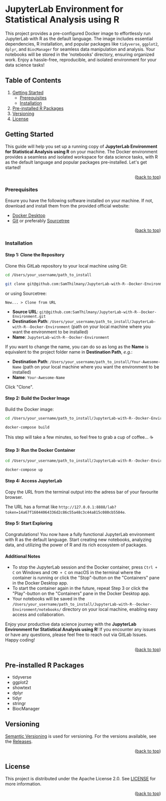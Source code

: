 <a name="readme-top"></a>

# JupyterLab Environment for Statistical Analysis using R

This project provides a pre-configured Docker image to effortlessly run JupyterLab with R as the default language. The image includes essential dependencies, R installation, and popular packages like `tidyverse`, `ggplot2`, `dplyr`, and `BiocManager` for seamless data manipulation and analysis. Your notebooks will be stored in the 'notebooks' directory, ensuring organized work. Enjoy a hassle-free, reproducible, and isolated environment for your data science tasks!

## Table of Contents
<ol>
  <li>
    <a href="#getting-started">Getting Started</a>
    <ul>
      <li><a href="#prerequisites">Prerequisites</a></li>
      <li><a href="#installation">Installation</a></li>
    </ul>
  </li>
  <li><a href="#pre-installed-r-packages">Pre-installed R Packages</a></li>
  <li><a href="#versioning">Versioning</a></li>
  <li><a href="#license">License</a></li>
</ol>

## Getting Started

This guide will help you set up a running copy of **JupyterLab Environment for Statistical Analysis using R** on your machine. The Docker environment provides a seamless and isolated workspace for data science tasks, with R as the default language and popular packages pre-installed. Let's get started!

<p align="right">(<a href="#readme-top">back to top</a>)</p>

### Prerequisites

Ensure you have the following software installed on your machine. If not, download and install them from the provided official website:
- [Docker Desktop](https://www.docker.com/products/docker-desktop/)
- [Git](https://git-scm.com) or preferably [Sourcetree](https://www.sourcetreeapp.com)

<p align="right">(<a href="#readme-top">back to top</a>)</p>

### Installation

#### Step 1: Clone the Repository

Clone this GitLab repository to your local machine using Git:

```bash
cd /Users/your_username/path_to_install

git clone git@github.com:SamThilmany/JupyterLab-with-R--Docker-Environment.git
```

or using Sourcetree:

    New... > Clone from URL

- **Source URL**: `git@github.com:SamThilmany/JupyterLab-with-R--Docker-Environment.git`
- **Destination Path**: `/Users/your_username/path_to_install/JupyterLab-with-R--Docker-Environment` (path on your local machine where you want the environment to be installed)
- **Name**: `JupyterLab-with-R--Docker-Environment`

If you want to change the name, you can do so as long as the **Name** is equivalent to the project folder name in **Destination Path**, *e.g.*:

- **Destination Path**: `/Users/your_username/path_to_install/Your-Awesome-Name` (path on your local machine where you want the environment to be installed)
- **Name**: `Your-Awesome-Name`

Click "Clone".

#### Step 2: Build the Docker Image

Build the Docker image:

```bash
cd /Users/your_username/path_to_install/JupyterLab-with-R--Docker-Environment/docker

docker-compose build
```

This step will take a few minutes, so feel free to grab a cup of coffee... ☕️

#### Step 3: Run the Docker Container

```bash
cd /Users/your_username/path_to_install/JupyterLab-with-R--Docker-Environment/docker

docker-compose up
```

#### Step 4: Access JupyterLab
Copy the URL from the terminal output into the adress bar of your favourite browser.

The URL has a format like `http://127.0.0.1:8888/lab?token=14a67f16044064336d2c86c55a48c3c44a815c080cb5584e`.

#### Step 5: Start Exploring
Congratulations! You now have a fully functional JupyterLab environment with R as the default language. Start creating new notebooks, analyzing data, and utilizing the power of R and its rich ecosystem of packages.

#### Additional Notes
- To stop the JupyterLab session and the Docker container, press `Ctrl + C` on Windows and `CMD + C` on macOS in the terminal where the container is running or click the "Stop"-button on the "Containers" pane in the Docker Desktop app.
- To start the container again in the future, repeat Step 3 or click the "Play"-button on the "Containers" pane in the Docker Desktop app.
- Your notebooks will be saved in the `/Users/your_username/path_to_install/JupyterLab-with-R--Docker-Environment/notebooks/` directory on your local machine, enabling easy access and collaboration.

Enjoy your productive data science journey with the **JupyterLab Environment for Statistical Analysis using R**! If you encounter any issues or have any questions, please feel free to reach out via GitLab Issues. Happy coding!

<p align="right">(<a href="#readme-top">back to top</a>)</p>

## Pre-installed R Packages

- tidyverse
- ggplot2
- showtext
- dplyr
- tidyr
- stringr
- BiocManager

## Versioning

[Semantic Versioning](http://semver.org/) is used for versioning. For the versions
available, see the [Releases](https://github.com/SamThilmany/JupyterLab-with-R--Docker-Environment/releases).

<p align="right">(<a href="#readme-top">back to top</a>)</p>

## License

This project is distributed under the Apache License 2.0. See [LICENSE](/LICENSE) for more information.

<p align="right">(<a href="#readme-top">back to top</a>)</p>